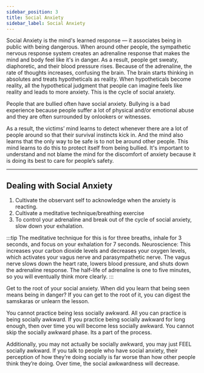 ```yaml
---
sidebar_position: 3
title: Social Anxiety
sidebar_label: Social Anxiety
---
```


Social Anxiety is the mind's learned response — it associates being in public with being dangerous. When around other people, the sympathetic nervous response system creates an adrenaline response that makes the mind and body feel like it's in danger. As a result, people get sweaty, diaphoretic, and their blood pressure rises. Because of the adrenaline, the rate of thoughts increases, confusing the brain. The brain starts thinking in absolutes and treats hypotheticals as reality. When hypotheticals become reality, all the hypothetical judgment that people can imagine feels like reality and leads to more anxiety. This is the cycle of social anxiety.

People that are bullied often have social anxiety. Bullying is a bad experience because people suffer a lot of physical and/or emotional abuse and they are often surrounded by onlookers or witnesses.

As a result, the victims’ mind learns to detect whenever there are a lot of people around so that their survival instincts kick in. And the mind also learns that the only way to be safe is to not be around other people. This mind learns to do this to protect itself from being bullied. It's important to understand and not blame the mind for the discomfort of anxiety because it is doing its best to care for people’s safety.

---

## Dealing with Social Anxiety
1. Cultivate the observant self to acknowledge when the anxiety is reacting.
2. Cultivate a meditative technique/breathing exercise
3. To control your adrenaline and break out of the cycle of social anxiety, slow down your exhalation.

:::tip The meditative technique for this is for three breaths, inhale for 3 seconds, and focus on your exhalation for 7 seconds.
Neuroscience: This increases your carbon dioxide levels and decreases your oxygen levels, which activates your vagus nerve and parasympathetic nerve. The vagus nerve slows down the heart rate, lowers blood pressure, and shuts down the adrenaline response. The half-life of adrenaline is one to five minutes, so you will eventually think more clearly.
:::

Get to the root of your social anxiety. When did you learn that being seen means being in danger? If you can get to the root of it, you can digest the samskaras or unlearn the lesson.

You cannot practice being less socially awkward. All you can practice is being socially awkward. If you practice being socially awkward for long enough, then over time you will become less socially awkward. You cannot skip the socially awkward phase. Its a part of the process.

Additionally, you may not actually be socially awkward, you may just FEEL socially awkward. If you talk to people who have social anxiety, their perception of how they’re doing socially is far worse than how other people think they’re doing. Over time, the social awkwardness will decrease.